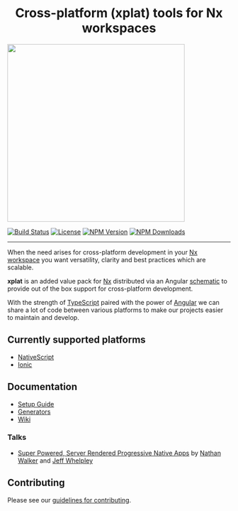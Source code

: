 <h1 align="center">Cross-platform (xplat) tools for Nx workspaces</h1>
<img src="https://raw.githubusercontent.com/nstudio/xplat/master/admin/assets/images/xplat.png" align="center" width="400">
<p align="center">

[![Build Status](https://travis-ci.org/nstudio/xplat.svg?branch=master)](https://travis-ci.org/nstudio/xplat)
[![License](https://img.shields.io/npm/l/@nstudio/schematics.svg?style=flat-square)]()
[![NPM Version](https://badge.fury.io/js/%40nstudio%2Fschematics.svg)](https://www.npmjs.com/@nstudio/schematics)
[![NPM Downloads](https://img.shields.io/npm/dt/@nstudio/schematics.svg?style=flat-square)](https://www.npmjs.com/@nstudio/schematics)
</p>
<hr>

When the need arises for cross-platform development in your [Nx workspace](https://nrwl.io/nx) you want versatility, clarity and best practices which are scalable.

**xplat** is an added value pack for [Nx](https://nrwl.io/nx) distributed via an Angular [schematic](https://blog.angular.io/schematics-an-introduction-dc1dfbc2a2b2) to provide out of the box support for cross-platform development. 

With the strength of [TypeScript](https://www.typescriptlang.org/) paired with the power of [Angular](https://angular.io/) we can share a lot of code between various platforms to make our projects easier to maintain and develop.

## Currently supported platforms 

* [NativeScript](https://www.nativescript.org/)
* [Ionic](https://ionicframework.com/)

## Documentation

* [Setup Guide](https://nstudio.io/xplat/)
* [Generators](https://nstudio.io/xplat/generators/)
* [Wiki](https://github.com/nstudio/xplat/wiki/FAQ)

### Talks

* [Super Powered, Server Rendered Progressive Native Apps](https://www.youtube.com/watch?v=EqqNexmu3Ug) by [Nathan Walker](http://github.com/NathanWalker) and [Jeff Whelpley](https://github.com/jeffwhelpley)

## Contributing

Please see our [guidelines for contributing](https://github.com/nstudio/xplat/blob/master/CONTRIBUTING.md).




